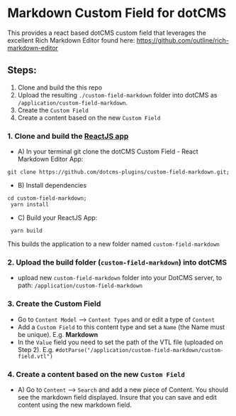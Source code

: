 # Markdown Custom Field for dotCMS

This provides a react based dotCMS custom field that leverages the excellent Rich Markdown Editor found here: https://github.com/outline/rich-markdown-editor

## Steps:

1. Clone and build the this repo
2. Upload the resulting `./custom-field-markdown` folder into dotCMS as `/application/custom-field-markdown`.
3. Create the `Custom Field`
4. Create a content based on the new `Custom Field`


### 1. Clone and build the [ReactJS app](https://reactjs.org/)

- A) In your terminal git clone the dotCMS Custom Field - React Markdown Editor App:
```
git clone https://github.com/dotcms-plugins/custom-field-markdown.git;
```

- B) Install dependencies
```
cd custom-field-markdown;
 yarn install
```

- C) Build your ReactJS App:
```
 yarn build
```
This builds the application to a new folder named `custom-field-markdown`

### 2. Upload the build folder (`custom-field-markdown`) into dotCMS
- upload new `custom-field-markdown` folder into your DotCMS server, to path: 
```/application/custom-field-markdown```

### 3. Create the Custom Field
- Go to `Content Model` --> `Content Types` and or edit a type of `Content`
- Add a `Custom Field` to this content type and set a `Name` (the Name must be unique). E.g. **Markdown**
- In the `Value` field you need to set the path of the VTL file (uploaded on Step 2). E.g. 
`#dotParse("/application/custom-field-markdown/custom-field.vtl")`

### 4. Create a content based on the new `Custom Field`
- A) Go to `Content` --> `Search` and add a new piece of Content. You should see the markdown field displayed.  Insure that you can save and edit content using the new markdown field.